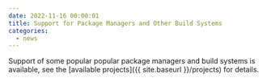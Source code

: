 ```yaml
---
date: 2022-11-16 00:00:01
title: Support for Package Managers and Other Build Systems
categories:
  - news
---
```


Support of some popular popular package managers and build systems is available, see
the [available projects]({{ site.baseurl }}/projects) for details.

